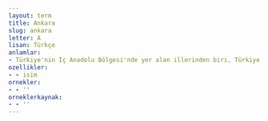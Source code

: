 ```yaml
---
layout: term
title: Ankara
slug: ankara
letter: A
lisan: Türkçe
anlamlar:
- Türkiye'nin İç Anadolu Bölgesi'nde yer alan illerinden biri, Türkiye'nin başkenti
ozellikler:
- - isim
ornekler:
- - ''
orneklerkaynak:
- - ''
---
```

